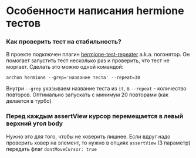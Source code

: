 # Особенности написания hermione тестов

### Как проверить тест на стабильность?
В проекте подключен плагин [hermione-test-repeater](https://github.com/gemini-testing/hermione-test-repeater) a.k.a. погонятор. Он помогает запустить тест несколько раз и проверить, что тест не моргает. Сделать это можно одной командой:
```
archon hermione --grep='название теста' --repeat=30
```

Внутри `--grep` указываем название теста из `it`, в `--repeat` - количество повторов. Оптимально запускать с минимум 20 повторами (как делается в турбо)

### Перед каждым assertView курсор перемещается в левый верхний угол body
Нужно это для того, чтобы не ховерить лишнее. Если вдруг надо проверить ховер на элемент, то нужно в опциях `assertView` (3 параметр) передать флаг `dontMoveCursor: true`
